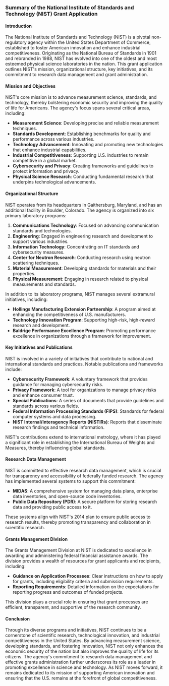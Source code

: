 ### Summary of the National Institute of Standards and Technology (NIST) Grant Application

#### Introduction
The National Institute of Standards and Technology (NIST) is a pivotal non-regulatory agency within the United States Department of Commerce, established to foster American innovation and enhance industrial competitiveness. Originating as the National Bureau of Standards in 1901 and rebranded in 1988, NIST has evolved into one of the oldest and most esteemed physical science laboratories in the nation. This grant application outlines NIST's mission, organizational structure, key initiatives, and its commitment to research data management and grant administration.

#### Mission and Objectives
NIST's core mission is to advance measurement science, standards, and technology, thereby bolstering economic security and improving the quality of life for Americans. The agency's focus spans several critical areas, including:

- **Measurement Science**: Developing precise and reliable measurement techniques.
- **Standards Development**: Establishing benchmarks for quality and performance across various industries.
- **Technology Advancement**: Innovating and promoting new technologies that enhance industrial capabilities.
- **Industrial Competitiveness**: Supporting U.S. industries to remain competitive in a global market.
- **Cybersecurity and Privacy**: Creating frameworks and guidelines to protect information and privacy.
- **Physical Science Research**: Conducting fundamental research that underpins technological advancements.

#### Organizational Structure
NIST operates from its headquarters in Gaithersburg, Maryland, and has an additional facility in Boulder, Colorado. The agency is organized into six primary laboratory programs:

1. **Communications Technology**: Focused on advancing communication standards and technologies.
2. **Engineering**: Engaged in engineering research and development to support various industries.
3. **Information Technology**: Concentrating on IT standards and cybersecurity measures.
4. **Center for Neutron Research**: Conducting research using neutron scattering techniques.
5. **Material Measurement**: Developing standards for materials and their properties.
6. **Physical Measurement**: Engaging in research related to physical measurements and standards.

In addition to its laboratory programs, NIST manages several extramural initiatives, including:

- **Hollings Manufacturing Extension Partnership**: A program aimed at enhancing the competitiveness of U.S. manufacturers.
- **Technology Innovation Program**: Supporting high-risk, high-reward research and development.
- **Baldrige Performance Excellence Program**: Promoting performance excellence in organizations through a framework for improvement.

#### Key Initiatives and Publications
NIST is involved in a variety of initiatives that contribute to national and international standards and practices. Notable publications and frameworks include:

- **Cybersecurity Framework**: A voluntary framework that provides guidance for managing cybersecurity risks.
- **Privacy Framework**: A tool for organizations to manage privacy risks and enhance consumer trust.
- **Special Publications**: A series of documents that provide guidelines and standards across various fields.
- **Federal Information Processing Standards (FIPS)**: Standards for federal computer systems and data processing.
- **NIST Internal/Interagency Reports (NISTIRs)**: Reports that disseminate research findings and technical information.

NIST's contributions extend to international metrology, where it has played a significant role in establishing the International Bureau of Weights and Measures, thereby influencing global standards.

#### Research Data Management
NIST is committed to effective research data management, which is crucial for transparency and accessibility of federally funded research. The agency has implemented several systems to support this commitment:

- **MIDAS**: A comprehensive system for managing data plans, enterprise data inventories, and open-source code inventories.
- **Public Data Repository (PDR)**: A secure platform for storing research data and providing public access to it.

These systems align with NIST's 2014 plan to ensure public access to research results, thereby promoting transparency and collaboration in scientific research.

#### Grants Management Division
The Grants Management Division at NIST is dedicated to excellence in awarding and administering federal financial assistance awards. The division provides a wealth of resources for grant applicants and recipients, including:

- **Guidance on Application Processes**: Clear instructions on how to apply for grants, including eligibility criteria and submission requirements.
- **Reporting Requirements**: Detailed information on the expectations for reporting progress and outcomes of funded projects.

This division plays a crucial role in ensuring that grant processes are efficient, transparent, and supportive of the research community.

#### Conclusion
Through its diverse programs and initiatives, NIST continues to be a cornerstone of scientific research, technological innovation, and industrial competitiveness in the United States. By advancing measurement science, developing standards, and fostering innovation, NIST not only enhances the economic security of the nation but also improves the quality of life for its citizens. The agency's commitment to research data management and effective grants administration further underscores its role as a leader in promoting excellence in science and technology. As NIST moves forward, it remains dedicated to its mission of supporting American innovation and ensuring that the U.S. remains at the forefront of global competitiveness.